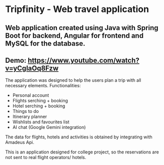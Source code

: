 # Tripfinity - Web travel application 
## Web application created using Java with Spring Boot for backend, Angular for frontend and MySQL for the database. 
## Demo: https://www.youtube.com/watch?v=yCglaOq8Fzw

The application was designed to help the users plan a trip with all necessary elements.
Functionalities:
- Personal account
- Flights serching + booking
- Hotel serching + booking
- Things to do
- Itinerary planner
- Wishlists and favourites list
- AI chat (Google Gemini integration)

The data for flights, hotels and activities is obtained by integrating with Amadeus Api.

This is an application designed for college project, so the reservations are not sent to real flight operators/ hotels.
